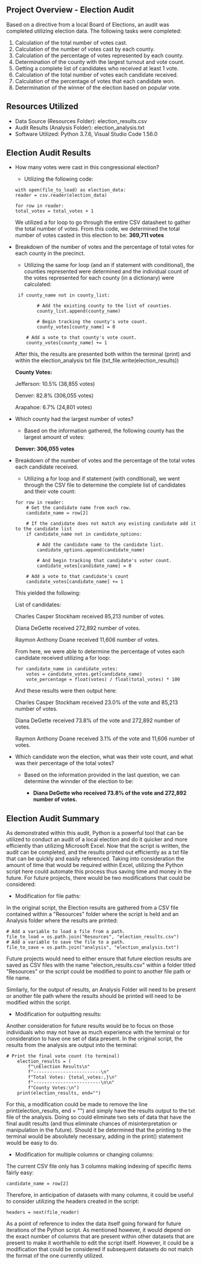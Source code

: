 ## Project Overview - Election Audit

Based on a directive from a local Board of Elections, an audit was completed utilizing election data. The following tasks were completed:

1. Calculation of the total number of votes cast.
2. Calculation of the number of votes cast by each county.
3. Calculation of the percentage of votes represented by each county.
4. Determination of the county with the largest turnout and vote count.
5. Getting a complete list of candidates who received at least 1 vote.
6. Calculation of the total number of votes each candidate received.
7. Calculation of the percentage of votes that each candidate won.
8. Determination of the winner of the election based on popular vote.

## Resources Utilized
* Data Source (Resources Folder): election_results.csv
* Audit Results (Analysis Folder): election_analysis.txt
* Software Utilized: Python 3.7.6, Visual Studio Code 1.56.0

## Election Audit Results

* How many votes were cast in this congressional election?
    * Utilizing the following code:
    ```
   with open(file_to_load) as election_data:
    reader = csv.reader(election_data)

    for row in reader:
    total_votes = total_votes + 1
    ```
    We utilized a for loop to go through the entire CSV datasheet to gather the total number of votes. From this code, we determined the total number of votes casted in this election to be: **369,711 votes**

* Breakdown of the number of votes and the percentage of total votes for each county in the precinct.
    * Utilizing the same for loop (and an if statement with conditional), the counties represented were determined and the individual count of the votes represented for each county (in a dictionary) were calculated:
    ```
     if county_name not in county_list:

            # Add the existing county to the list of counties.
            county_list.append(county_name)

            # Begin tracking the county's vote count.
            county_votes[county_name] = 0

        # Add a vote to that county's vote count.
        county_votes[county_name] += 1
    ```
    After this, the results are presented both within the terminal (print) and within the election_analysis txt file (txt_file.write(election_results))
    
    __County Votes:__
    
    Jefferson: 10.5% (38,855 votes)
    
    Denver: 82.8% (306,055 votes)
    
    Arapahoe: 6.7% (24,801 votes)

* Which county had the largest number of votes?
    * Based on the information gathered, the following county has the largest amount of votes:
    
    __Denver: 306,055 votes__

* Breakdown of the number of votes and the percentage of the total votes each candidate received.

    * Utilizing a for loop and if statement (with conditional), we went through the CSV file to determine the complete list of candidates and their vote count:
    ```
    for row in reader:
        # Get the candidate name from each row.
        candidate_name = row[2]
        
        # If the candidate does not match any existing candidate add it to the candidate list
        if candidate_name not in candidate_options:

            # Add the candidate name to the candidate list.
            candidate_options.append(candidate_name)

            # And begin tracking that candidate's voter count.
            candidate_votes[candidate_name] = 0
    
        # Add a vote to that candidate's count
        candidate_votes[candidate_name] += 1
    ```
    This yielded the following:
    
    List of candidates:
    
    Charles Casper Stockham received 85,213 number of votes.
    
    Diana DeGette received 272,892 number of votes.
    
    Raymon Anthony Doane received 11,606 number of votes.
    
    From here, we were able to determine the percentage of votes each candidate received utilizing a for loop:
    
    ```
    for candidate_name in candidate_votes:
        votes = candidate_votes.get(candidate_name)
        vote_percentage = float(votes) / float(total_votes) * 100
    ```
    
    And these results were then output here:
    
    Charles Casper Stockham received 23.0% of the vote and 85,213 number of votes.
    
    Diana DeGette received 73.8% of the vote and 272,892 number of votes.
    
    Raymon Anthony Doane received 3.1% of the vote and 11,606 number of votes.
    
* Which candidate won the election, what was their vote count, and what was their percentage of the total votes?
    * Based on the information provided in the last question, we can determine the winnder of the election to be:
    
        * __Diana DeGette who received 73.8% of the vote and 272,892 number of votes.__


## Election Audit Summary

As demonstrated within this audit, Python is a powerful tool that can be utilized to conduct an audit of a local election and do it quicker and more efficiently than utilizing Microsoft Excel. Now that the script is written, the audit can be completed, and the results printed out efficiently as a txt file that can be quickly and easily referenced. Taking into consideration the amount of time that would be required within Excel, utilizing the Python script here could automate this process thus saving time and money in the future. For future projects, there would be two modifications that could be considered:

* Modification for file paths:

In the original script, the Election results are gathered from a CSV file contained within a "Resources" folder where the script is held and an Analysis folder where the results are printed: 

```
# Add a variable to load a file from a path.
file_to_load = os.path.join("Resources", "election_results.csv")
# Add a variable to save the file to a path.
file_to_save = os.path.join("analysis", "election_analysis.txt")
```

Future projects would need to either ensure that future election results are saved as CSV files with the name "election_results.csv" within a folder titled "Resources" or the script could be modified to point to another file path or file name. 

Similarly, for the output of results, an Analysis Folder will need to be present or another file path where the results should be printed will need to be modified within the script. 

* Modification for outputting results:

Another consideration for future results would be to focus on those individuals who may not have as much experience with the terminal or for consideration to have one set of data present. In the original script, the results from the analysis are output into the terminal:

``` 
# Print the final vote count (to terminal)
    election_results = (
        f"\nElection Results\n"
        f"-------------------------\n"
        f"Total Votes: {total_votes:,}\n"
        f"-------------------------\n\n"
        f"County Votes:\n")
    print(election_results, end="")
```

For this, a modification could be made to remove the line print(election_results, end = "") and simply have the results output to the txt file of the analysis. Doing so could eliminate two sets of data that have the final audit results (and thus eliminate chances of misinterpretation or manipulation in the future). Should it be determined that the printing to the terminal would be absolutely necessary, adding in the print() statement would be easy to do. 

* Modification for multiple columns or changing columns:

The current CSV file only has 3 columns making indexing of specific items fairly easy:

```
candidate_name = row[2]
```

Therefore, in anticipation of datasets with many columns, it could be useful to consider utilizing the headers created in the script:

```
headers = next(file_reader)
```

As a point of reference to index the data itself going forward for future iterations of the Python script. As mentioned however, it would depend on the exact number of columns that are present within other datasets that are present to make it worthwhile to edit the script itself. However, it could be a modification that could be considered if subsequent datasets do not match the format of the one currently utilized.
